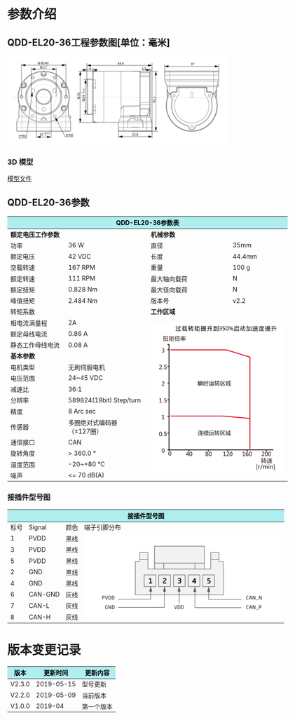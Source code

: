 # 参数介绍 
## QDD-EL20-36工程参数图[单位：毫米]
![QDD-EL20-36]( ../img/Qdd_EL20_36三视图.png ) 
### 3D 模型
[模型文件]( ../img/QDD-EL20-36_v2_2.step.zip )


## QDD-EL20-36参数

<table style="width:700px"><thead><tr><th colspan="4" style="background: PaleTurquoise; color: black;">QDD-EL20-36参数表</th></tr></thead><tbody><tr><td colspan="2" width=50%><b>额定电压工作参数</b></td><td colspan="2" width=50%><b>机械参数</b></td></tr><tr><td>功率</td><td>36 W</td><td>直径</td><td>35mm</td></tr><tr><td>额定电压</td><td>42 VDC</td><td>长度</td><td>44.4mm</td></tr><tr><td>空载转速</td><td>167 RPM</td><td>重量</td><td>100 g</td></tr><tr><td>额定转速</td><td>111 RPM</td><td>最大轴向载荷</td><td>  N</td></tr><tr><td>额定扭矩</td><td>0.828 Nm</td><td>最大径向载荷</td><td>  N</td></tr><tr><td>峰值扭矩</td><td>2.484 Nm</td><td>版本号</td><td>v2.2</td></tr><tr><td>转矩系数</td><td> </td><td colspan="2"><b>工作区域</b></td></tr><tr><td>相电流满量程</td><td>2A</td><td colspan="2" rowspan="16"><img src="../img/Qdd-EL20-36曲线.png" style="width:300px"></td></tr><tr><td>额定母线电流</td><td>0.86 A</td></tr><tr><td>静态工作母线电流</td><td>0.08 A</td></tr><tr><td colspan="2"><b>基本参数</b></td></tr><tr><td>电机类型</td><td>无刷伺服电机</td></tr><tr><td>电压范围</td><td>24~45 VDC</td></tr><tr><td>减速比</td><td>36:1</td></tr><tr><td>分辨率</td><td>589824(19bit) Step/turn</td></tr><tr><td>精度</td><td>8 Arc sec</td></tr><tr><td>传感器</td><td>多圈绝对式编码器</br>（±127圈）</td></tr><tr><td>通信接口</td><td>CAN</td></tr><tr><td>旋转角度</td><td>> 360.0 °</td></tr><tr><td>温度范围</td><td>-20~+80 °C</td></tr><tr><td>噪声</td><td><= 70 dB(A)</td></tr></tbody></table>


### 接插件型号图
<table class="tableizer-table" style="width:700px">
<thead><tr class="tableizer-firstrow"><th colspan="4" style="background: PaleTurquoise; color: black;">接插件型号图</th></tr></thead><tbody><tr><td>标号</td><td>Signal</td><td>颜色</td><td >端子引脚分布</td></tr><tr><td>1</td><td>PVDD</td><td>黑线</td><td rowspan="9"><img src="../img/配线2-3.png" style="width:450px"></td></tr><tr><td>3</td><td>PVDD</td><td>黑线</td></tr><tr><td>5</td><td>PVDD</td><td>黑线</td></tr><tr><td>2</td><td>GND</td><td>黑线</td></tr><tr><td>4</td><td>GND</td><td>黑线</td></tr><tr><td>6</td><td>CAN-GND</td><td>灰线</td></tr><tr><td>7</td><td>CAN-L</td><td>灰线</td></tr><tr><td>8</td><td>CAN-H</td><td>灰线</td></tr></tbody></table>

# 版本变更记录

<table class="tableizer-table"><thead><tr class="tableizer-firstrow" style="background: PaleTurquoise; color: black;width:500px"><th >版本</th><th>更新时间</th><th>更新内容</th></tr></thead><tr><td>V2.3.0</td><td>2019-05-15</td><td>型号更新</th></tr><tr><td>V2.2.0</td><td>2019-05-09</td><td>当前版本</th></tr></thead><tr><td>V1.0.0</td><td>2019-04</td><td>第一个版本</td></tr></tbody></table>

